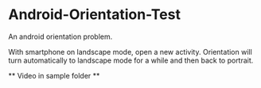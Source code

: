 # Android-Orientation-Test
An android orientation problem.

With smartphone on landscape mode, open a new activity. Orientation will turn automatically to landscape mode for a while and then back to portrait.

** Video in sample folder **
